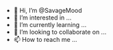 - 👋 Hi, I’m @SavageMood
- 👀 I’m interested in ...
- 🌱 I’m currently learning ...
- 💞️ I’m looking to collaborate on ...
- 📫 How to reach me ...

<!---
SavageMood/SavageMood is a ✨ special ✨ repository because its `README.md` (this file) appears on your GitHub profile.
You can click the Preview link to take a look at your changes.
--->
